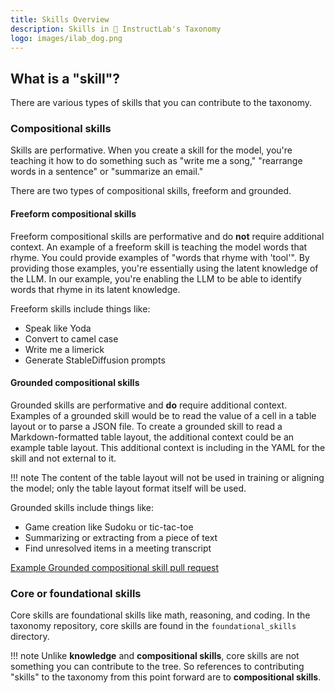 ```yaml
---
title: Skills Overview
description: Skills in 🐶 InstructLab's Taxonomy
logo: images/ilab_dog.png
---
```

## What is a "skill"?

There are various types of skills that you can contribute to the taxonomy.

### Compositional skills

Skills are performative. When you create a skill for the model, you're teaching it how to do something such as "write me a song," "rearrange words in a sentence" or "summarize an email."

There are two types of compositional skills, freeform and grounded.

#### Freeform compositional skills

Freeform compositional skills are performative and do **not** require additional context. An example of a freeform skill is teaching the model words that rhyme. You could provide examples of "words that rhyme with 'tool'". By providing those examples, you're essentially using the latent knowledge of the LLM. In our example, you're enabling the LLM to be able to identify words that rhyme in its latent knowledge.

Freeform skills include things like:

* Speak like Yoda
* Convert to camel case
* Write me a limerick
* Generate StableDiffusion prompts

#### Grounded compositional skills

Grounded skills are performative and **do** require additional context. Examples of a grounded skill would be to read the value of a cell in a table layout or to parse a JSON file. To create a grounded skill to read a Markdown-formatted table layout, the additional context could be an example table layout. This additional context is including in the YAML for the skill and not external to it.

!!! note
    The content of the table layout will not be used in training or aligning the model; only the table layout format itself will be used.

Grounded skills include things like:

* Game creation like Sudoku or tic-tac-toe
* Summarizing or extracting from a piece of text
* Find unresolved items in a meeting transcript

[Example Grounded compositional skill pull request](https://github.com/instructlab/taxonomy/pull/250)

### Core or foundational skills

Core skills are foundational skills like math, reasoning, and coding. In the taxonomy repository, core skills are found in the `foundational_skills` directory.

!!! note
    Unlike **knowledge** and **compositional skills**, core skills are not something you can contribute to the tree. So references to contributing "skills" to the taxonomy from this point forward are to **compositional skills**.